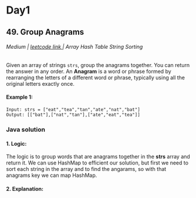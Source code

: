 # Day1  
## 49. Group Anagrams 
###### Medium  | <a href="https://leetcode.com/problems/group-anagrams/description/">leetcode link </a> | Array Hash Table String Sorting


Given an array of strings ```strs```, group the anagrams together. You can return the answer in any order.
An **Anagram** is a word or phrase formed by rearranging the letters of a different word or phrase, typically using all the original letters exactly once.

#### Example 1:
````
Input: strs = ["eat","tea","tan","ate","nat","bat"]
Output: [["bat"],["nat","tan"],["ate","eat","tea"]]
````



### Java solution 
#### 1. Logic:
The logic is to group words that are anagrams together in the **strs** array and return it. We can use HashMap to efficient our solution, but first we need to sort each string in the array and to find the angarams, so with that anagrams key we can map HashMap. 

#### 2. Explanation:






